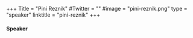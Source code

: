 +++
Title = "Pini Reznik"
#Twitter = ""
#image = "pini-reznik.png"
type = "speaker"
linktitle = "pini-reznik"
+++

#### Speaker
